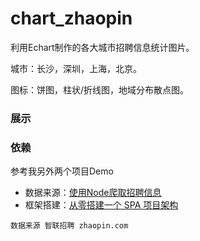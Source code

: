 # chart_zhaopin

利用Echart制作的各大城市招聘信息统计图片。

城市：长沙，深圳，上海，北京。

图标：饼图，柱状/折线图，地域分布散点图。

### 展示


### 依赖

参考我另外两个项目Demo

- 数据来源：[使用Node爬取招聘信息](https://github.com/F2a/spider_zhilian)
- 框架搭建：[从零搭建一个 SPA 项目架构](https://github.com/F2a/Vue_builder)


```
数据来源 智联招聘 zhaopin.com
```

